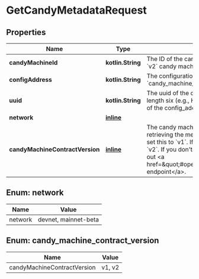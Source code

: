 
# GetCandyMetadataRequest

## Properties
Name | Type | Description | Notes
------------ | ------------- | ------------- | -------------
**candyMachineId** | **kotlin.String** | The ID of the candy machine. This is the same as &#x60;config_address&#x60; for &#x60;v2&#x60; candy machines (supply either).  |  [optional]
**configAddress** | **kotlin.String** | The configuration address of the candy machine. This is the same as &#x60;candy_machine_id&#x60; for &#x60;v2&#x60; candy machines (supply either).  |  [optional]
**uuid** | **kotlin.String** | The uuid of the candy machine. This is an alphanumeric string of length six (e.g., HpVdfP), which corresponds to the first six characters of the config_address.  |  [optional]
**network** | [**inline**](#Network) |  |  [optional]
**candyMachineContractVersion** | [**inline**](#CandyMachineContractVersion) | The candy machine contract of the candy machine for which you are retrieving the metadata. If you are providing &#x60;v1&#x60; candy machine ID, set this to &#x60;v1&#x60;. If you are providing &#x60;v2&#x60; candy machine ID, set this to &#x60;v2&#x60;. If you don&#39;t know which version your candy machine is, check out &lt;a href&#x3D;\&quot;#operation/solanaGetAccountIsCandyMachine\&quot;&gt;this endpoint&lt;/a&gt;.  |  [optional]


<a name="Network"></a>
## Enum: network
Name | Value
---- | -----
network | devnet, mainnet-beta


<a name="CandyMachineContractVersion"></a>
## Enum: candy_machine_contract_version
Name | Value
---- | -----
candyMachineContractVersion | v1, v2



